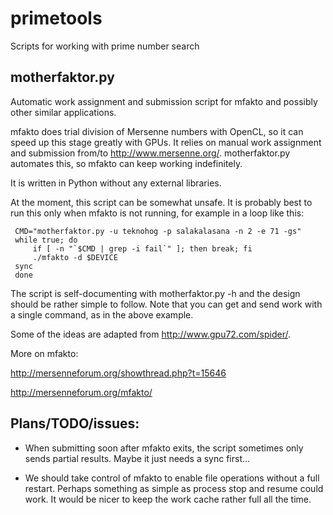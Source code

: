 primetools
==========

Scripts for working with prime number search


motherfaktor.py
---------------

Automatic work assignment and submission script for mfakto and
possibly other similar applications.

mfakto does trial division of Mersenne numbers with OpenCL, so it can
speed up this stage greatly with GPUs. It relies on manual work
assignment and submission from/to
http://www.mersenne.org/. motherfaktor.py automates this, so mfakto
can keep working indefinitely.

It is written in Python without any external libraries.

At the moment, this script can be somewhat unsafe. It is probably best
to run this only when mfakto is not running, for example in a loop
like this:

     CMD="motherfaktor.py -u teknohog -p salakalasana -n 2 -e 71 -gs"
     while true; do
         if [ -n "`$CMD | grep -i fail`" ]; then break; fi
         ./mfakto -d $DEVICE
	 sync
     done

The script is self-documenting with motherfaktor.py -h and the design
should be rather simple to follow. Note that you can get and send work
with a single command, as in the above example.

Some of the ideas are adapted from http://www.gpu72.com/spider/.

More on mfakto:

http://mersenneforum.org/showthread.php?t=15646

http://mersenneforum.org/mfakto/

Plans/TODO/issues:
------------------

* When submitting soon after mfakto exits, the script sometimes only
  sends partial results. Maybe it just needs a sync first...

* We should take control of mfakto to enable file operations without a
  full restart. Perhaps something as simple as process stop and resume
  could work. It would be nicer to keep the work cache rather full all
  the time.
